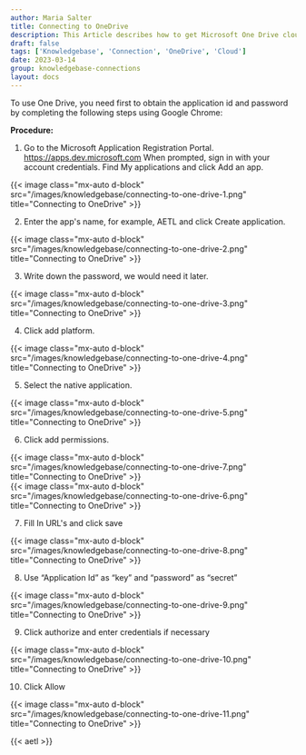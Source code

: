 ```yaml
---
author: Maria Salter
title: Connecting to OneDrive
description: This Article describes how to get Microsoft One Drive cloud storage Application id and password
draft: false
tags: ['Knowledgebase', 'Connection', 'OneDrive', 'Cloud']
date: 2023-03-14
group: knowledgebase-connections
layout: docs
---
```


To use One Drive, you need first to obtain the application id and password by completing the following steps using Google Chrome:

**Procedure:**

1. Go to the Microsoft Application Registration Portal.
   https://apps.dev.microsoft.com
   When prompted, sign in with your account credentials.
   Find My applications and click Add an app.

{{< image class="mx-auto d-block"  src="/images/knowledgebase/connecting-to-one-drive-1.png" title="Connecting to OneDrive" >}}

2. Enter the app's name, for example, AETL and click Create application.

{{< image class="mx-auto d-block"  src="/images/knowledgebase/connecting-to-one-drive-2.png" title="Connecting to OneDrive" >}}

3. Write down the password, we would need it later.

{{< image class="mx-auto d-block"  src="/images/knowledgebase/connecting-to-one-drive-3.png" title="Connecting to OneDrive" >}}

4. Click add platform.

{{< image class="mx-auto d-block"  src="/images/knowledgebase/connecting-to-one-drive-4.png" title="Connecting to OneDrive" >}}

5. Select the native application.

{{< image class="mx-auto d-block"  src="/images/knowledgebase/connecting-to-one-drive-5.png" title="Connecting to OneDrive" >}}

6. Click add permissions.

{{< image class="mx-auto d-block"  src="/images/knowledgebase/connecting-to-one-drive-7.png" title="Connecting to OneDrive" >}}
\
{{< image class="mx-auto d-block"  src="/images/knowledgebase/connecting-to-one-drive-6.png" title="Connecting to OneDrive" >}}

7. Fill In URL's and click save

{{< image class="mx-auto d-block"  src="/images/knowledgebase/connecting-to-one-drive-8.png" title="Connecting to OneDrive" >}}

8. Use “Application Id” as “key” and “password” as “secret”

{{< image class="mx-auto d-block"  src="/images/knowledgebase/connecting-to-one-drive-9.png" title="Connecting to OneDrive" >}}

9. Click authorize and enter credentials if necessary

{{< image class="mx-auto d-block"  src="/images/knowledgebase/connecting-to-one-drive-10.png" title="Connecting to OneDrive" >}}

10. Click Allow

{{< image class="mx-auto d-block"  src="/images/knowledgebase/connecting-to-one-drive-11.png" title="Connecting to OneDrive" >}}

{{< aetl >}}
